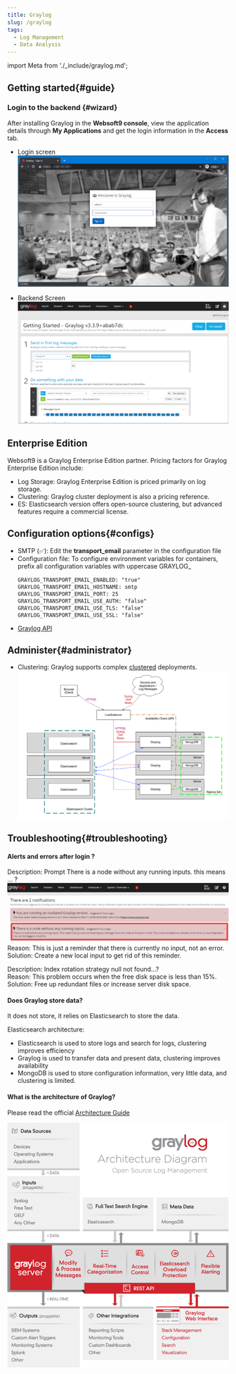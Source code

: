 ```yaml
---
title: Graylog
slug: /graylog
tags:
  - Log Management
  - Data Analysis
---
```


import Meta from './_include/graylog.md';

<Meta name="meta" />

## Getting started{#guide}

### Login to the backend {#wizard}

After installing Graylog in the **Websoft9 console**, view the application details through **My Applications** and get the login information in the **Access** tab.  

- Login screen
  ![](./assets/graylog-login-websoft9.png)

- Backend Screen
  ![](./assets/graylog-console-websoft9.png)

## Enterprise Edition

Websoft9 is a Graylog Enterprise Edition partner. Pricing factors for Graylog Enterprise Edition include:  

* Log Storage: Graylog Enterprise Edition is priced primarily on log storage.
* Clustering: Graylog cluster deployment is also a pricing reference.
* ES: Elasticsearch version offers open-source clustering, but advanced features require a commercial license. 

## Configuration options{#configs}

- SMTP (✅): Edit the **transport_email** parameter in the configuration file
- Configuration file: To configure environment variables for containers, prefix all configuration variables with uppercase GRAYLOG_ 
    ```
    GRAYLOG_TRANSPORT_EMAIL_ENABLED: "true"
    GRAYLOG_TRANSPORT_EMAIL_HOSTNAME: smtp
    GRAYLOG_TRANSPORT_EMAIL_PORT: 25
    GRAYLOG_TRANSPORT_EMAIL_USE_AUTH: "false"
    GRAYLOG_TRANSPORT_EMAIL_USE_TLS: "false"
    GRAYLOG_TRANSPORT_EMAIL_USE_SSL: "false"
    ```
- [Graylog API](https://docs.graylog.org/v1/docs/rest-api)

## Administer{#administrator}

- Clustering: Graylog supports complex [clustered](https://docs.graylog.org/v1/docs/multinode-setup) deployments.
  ![Graylog cluster deployment architecture diagram](./assets/graylog-hasetup-websoft9.png)

## Troubleshooting{#troubleshooting}

#### Alerts and errors after login ?

Description: Prompt There is a node without any running inputs. this means ... ?
![](./assets/graylog-nofiinput-websoft9.png)  
Reason: This is just a reminder that there is currently no input, not an error.  
Solution: Create a new local input to get rid of this reminder.  

Description: Index rotation strategy null not found...?   
Reason: This problem occurs when the free disk space is less than 15%.  
Solution: Free up redundant files or increase server disk space.  

#### Does Graylog store data?

It does not store, it relies on Elasticsearch to store the data.

Elasticsearch architecture:

* Elasticsearch is used to store logs and search for logs, clustering improves efficiency
* Graylog is used to transfer data and present data, clustering improves availability
* MongoDB is used to store configuration information, very little data, and clustering is limited.

#### What is the architecture of Graylog?

Please read the official [Architecture Guide](https://www.slideshare.net/Graylog/graylog-engineering-design-your-architecture)

![](./assets/graylog-arch-websoft9.png)

